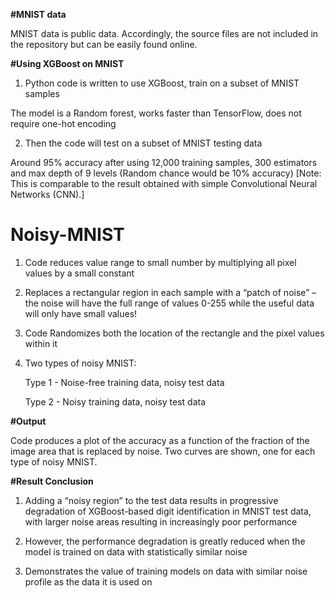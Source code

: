 **#MNIST data**

MNIST data is public data. Accordingly, the source files are not included in the repository but can be easily found online.

**#Using XGBoost on MNIST**

1. Python code is written to use XGBoost, train on a subset of MNIST samples
   
The model is a Random forest, works faster than TensorFlow, does not require one-hot encoding

2. Then the code will test on a subset of MNIST testing data

Around 95% accuracy after using 12,000 training samples, 300 estimators and max depth of 9 levels (Random chance would be 10% accuracy)
[Note: This is comparable to the result obtained with simple Convolutional Neural Networks (CNN).]

# Noisy-MNIST

1. Code reduces value range to small number by multiplying all pixel values by a small constant
   
2. Replaces a rectangular region in each sample with a “patch of noise” – the noise will have the full range of values 0-255 while the useful data will only have small values!
   
3. Code Randomizes both the location of the rectangle and the pixel values within it
   
4. Two types of noisy MNIST:
   
   Type 1 - Noise-free training data, noisy test data
   
   Type 2 - Noisy training data, noisy test data

**#Output**

Code produces a plot of the accuracy as a function of the fraction of the image area that is replaced by noise. Two curves are shown, one for each type of noisy MNIST.

**#Result Conclusion**

1. Adding a “noisy region” to the test data results in progressive degradation of XGBoost-based digit identification in MNIST test data, with larger noise areas resulting in increasingly poor performance
   
2. However, the performance degradation is greatly reduced when the model is trained on data with statistically similar noise
   
3. Demonstrates the value of training models on data with similar noise profile as the data it is used on






